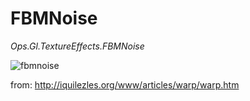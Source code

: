 # FBMNoise

*Ops.Gl.TextureEffects.FBMNoise*

![fbmnoise](img/fbmnoise.jpg)

from: http://iquilezles.org/www/articles/warp/warp.htm


